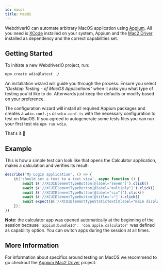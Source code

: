 ```yaml
---
id: macos
title: MacOS
---
```


WebdriverIO can automate arbitrary MacOS application using [Appium](https://appium.io/). All you need is [XCode](https://developer.apple.com/xcode/) installed on your system, Appium and the [Mac2 Driver](https://github.com/appium/appium-mac2-driver) installed as dependency and the correct capabilities set.

## Getting Started

To initiate a new WebdriverIO project, run:

```sh
npm create wdio@latest ./
```

An installation wizard will guide you through the process. Ensure you select _"Desktop Testing - of MacOS Applications"_ when it asks you what type of testing you'ld like to do. Afterwards just keep the defaults or modify based on your preference.

The configuration wizard will install all required Appium packages and creates a `wdio.conf.js` or `wdio.conf.ts` with the necessary configuration to test on MacOS. If you agreed to autogenerate some tests files you can run your first test via `npm run wdio`.

<CreateMacOSProjectAnimation />

That's it 🎉

## Example

This is how a simple test can look like that opens the Calculator application, makes a calculation and verifies its result:

```js
describe('My Login application', () => {
    it('should set a text to a text view', async function () {
        await $('//XCUIElementTypeButton[@label="seven"]').click()
        await $('//XCUIElementTypeButton[@label="multiply"]').click()
        await $('//XCUIElementTypeButton[@label="six"]').click()
        await $('//XCUIElementTypeButton[@title="="]').click()
        await expect($('//XCUIElementTypeStaticText[@label="main display"]')).toHaveText('42')
    });
})
```

__Note:__ the calculator app was opened automatically at the beginning of the session because `'appium:bundleId': 'com.apple.calculator'` was defined as capability option. You can switch apps during the session at all times.

## More Information

For information about specifics around testing on MacOS we recommend to go checkout the [Appium Mac2 Driver](https://github.com/appium/appium-mac2-driver) project.
